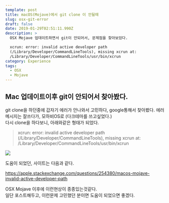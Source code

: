 ```yaml
---
template: post
title: macOS(Mojave)에서 git clone 이 안될때
slug: osx-git-error
draft: false
date: 2019-01-29T02:51:11.990Z
description: >
  OSX Mojave 업데이트하면서 git이 안되어서, 문제점을 찾아보았다.   

  xcrun: error: invalid active developer path
  (/Library/Developer/CommandLineTools), missing xcrun at:
  /Library/Developer/CommandLineTools/usr/bin/xcrun
category: Experience
tags:
  - OSX
  - Mojave
---
```

## Mac 업데이트이후 git이 안되어서 찾아봤다.

git clone을 하던중에 갑자기 에러가 안나와서 고민하다, google통해서 찾아봤다.
에러메시지는 잘쓰다가, 모하비OS로 (다크테마를 쓰고싶었다.)\
다시 clone을 하다보니, 아래와같은 형태가 되었다.

> xcrun: error: invalid active developer path (/Library/Developer/CommandLineTools), missing xcrun at: /Library/Developer/CommandLineTools/usr/bin/xcrun

![](/media/99df263d5c145b6e28.png)

도움이 되었던, 사이트는 다음과 같다.  

<https://apple.stackexchange.com/questions/254380/macos-mojave-invalid-active-developer-path>

OSX Mojave 이후에 이런현상이 종종있는것같다.  
일단 포스트해두고, 이런문제 고민했던 분이면 도움이 되었으면 좋겠다.
